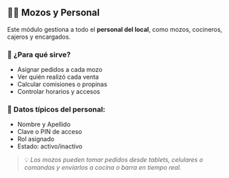 ## 🧑‍🍳 Mozos y Personal

Este módulo gestiona a todo el **personal del local**, como mozos, cocineros, cajeros y encargados.

### 📝 ¿Para qué sirve?

- Asignar pedidos a cada mozo
- Ver quién realizó cada venta
- Calcular comisiones o propinas
- Controlar horarios y accesos

### 👤 Datos típicos del personal:

- Nombre y Apellido
- Clave o PIN de acceso
- Rol asignado
- Estado: activo/inactivo

> 💡 *Los mozos pueden tomar pedidos desde tablets, celulares o comandas y enviarlos a cocina o barra en tiempo real.*
